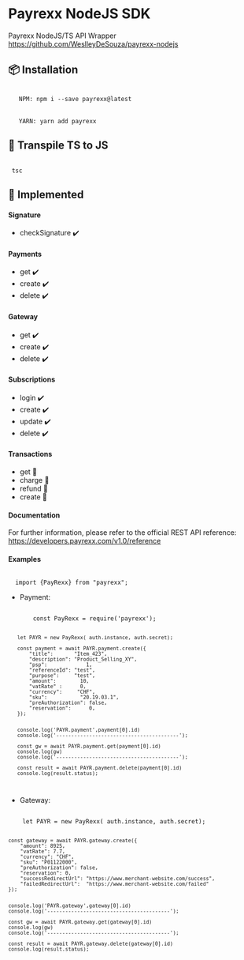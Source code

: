 # Payrexx NodeJS SDK
Payrexx NodeJS/TS API Wrapper
https://github.com/WeslleyDeSouza/payrexx-nodejs

## 📦 Installation
<code>
   NPM: npm i --save payrexx@latest
</code>
<br>
<code>
   YARN: yarn add payrexx
</code>


## 🔁 Transpile TS to JS
<code>
 tsc
</code>

## 🔨 Implemented

#### Signature
- checkSignature ✔️


#### Payments
- get     ✔️
- create  ✔️
- delete  ✔️

#### Gateway
- get     ✔️
- create  ✔️
- delete  ✔️

#### Subscriptions
- login   ✔️
- create  ✔️
- update  ✔️
- delete  ✔️

#### Transactions
- get     🔨
- charge  🔨
- refund  🔨
- create  🔨

#### Documentation
For further information, please refer to the official REST API reference: https://developers.payrexx.com/v1.0/reference


#### Examples

<code>
  import {PayRexx} from "payrexx";
</code>

- Payment:

<code>
       const PayRexx = require('payrexx');
   
       let PAYR = new PayRexx( auth.instance, auth.secret);
   
       const payment = await PAYR.payment.create({
           "title":       "Item_423",
           "description": "Product_Selling_XY",
           "psp":             1,
           "referenceId": "test",
           "purpose":     "test",
           "amount":        10,
           "vatRate" :      0,
           "currency":     "CHF",
           "sku":           "20.19.03.1",
           "preAuthorization": false,
           "reservation":      0,
       });
   
   
       console.log('PAYR.payment',payment[0].id)
       console.log('-----------------------------------------');
   
       const gw = await PAYR.payment.get(payment[0].id)
       console.log(gw)
       console.log('-----------------------------------------');
   
       const result = await PAYR.payment.delete(payment[0].id)
       console.log(result.status);

</code>

- Gateway:

<code>
    let PAYR = new PayRexx( auth.instance, auth.secret);

    const gateway = await PAYR.gateway.create({
        "amount": 8925,
        "vatRate": 7.7,
        "currency": "CHF",
        "sku": "P01122000",
        "preAuthorization": false,
        "reservation": 0,
        "successRedirectUrl": "https://www.merchant-website.com/success",
        "failedRedirectUrl":  "https://www.merchant-website.com/failed"
    });


    console.log('PAYR.gateway',gateway[0].id)
    console.log('-----------------------------------------');

    const gw = await PAYR.gateway.get(gateway[0].id)
    console.log(gw)
    console.log('-----------------------------------------');

    const result = await PAYR.gateway.delete(gateway[0].id)
    console.log(result.status);

</code>
